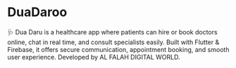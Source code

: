 # DuaDaroo
🩺 Dua Daru is a healthcare app where patients can hire or book doctors online, chat in real time, and consult specialists easily. Built with Flutter &amp; Firebase, it offers secure communication, appointment booking, and smooth user experience. Developed by AL FALAH DIGITAL WORLD.
